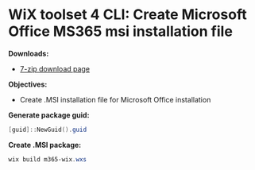 # WiX toolset 4 CLI: Create Microsoft Office MS365 msi installation file

<b>Downloads:</b>

 * [7-zip download page](https://www.7-zip.org/download.html)

<b>Objectives:</b>

* Create .MSI installation file for Microsoft Office installation

<b>Generate package guid:</b>

```powershell
[guid]::NewGuid().guid
```

<b>Create .MSI package:</b>

```powershell
wix build m365-wix.wxs
```